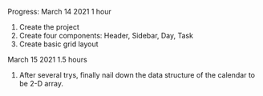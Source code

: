 Progress:
March 14 2021 1 hour
1) Create the project
2) Create four components: Header, Sidebar, Day, Task
3) Create basic grid layout

March 15 2021 1.5 hours
1) After several trys, finally nail down the data structure of the calendar to be 2-D array.